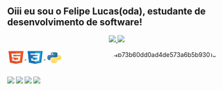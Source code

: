 ## Oiii eu sou o Felipe Lucas(oda), estudante de desenvolvimento de software!
<div align="center">
  <a href="https://github.com/odaaaaaa">
  <img height="150em" src="https://github-readme-stats.vercel.app/api?username=odaaaaaa&show_icons=true&theme=dark&include_all_commits=true&count_private=true"/>
  <img height="150em" src="https://github-readme-stats.vercel.app/api/top-langs/?username=odaaaaaa&layout=compact&langs_count=7&theme=dark"/>
</div>
<div style="display: inline_block"><br>
  <img align="center" alt="Rafa-HTML" height="30" width="40" src="https://raw.githubusercontent.com/devicons/devicon/master/icons/html5/html5-original.svg">
  <img align="center" alt="Rafa-CSS" height="30" width="40" src="https://raw.githubusercontent.com/devicons/devicon/master/icons/css3/css3-original.svg">
  <img align="center" alt="Rafa-Python" height="30" width="40" src="https://raw.githubusercontent.com/devicons/devicon/master/icons/python/python-original.svg">
  <img align="right" alt="54b73b60dd0ad4de573a6b5b9301300f" height="120" style="border-radius:100px;" src="https://i.pinimg.com/originals/54/b7/3b/54b73b60dd0ad4de573a6b5b9301300f.gif">
</div>
 
##
 
<div>
  <a href="https://www.youtube.com/channel/UCLRqmQFWpl6h5teqUYh3r_Q" target="_blank"><img src="https://img.shields.io/badge/YouTube-FF0000?style=for-the-badge&logo=youtube&logoColor=white" target="_blank"></a>
  <a href="https://www.instagram.com/felipe_jettt/" target="_blank"><img src="https://img.shields.io/badge/-Instagram-%23E4405F?style=for-the-badge&logo=instagram&logoColor=white" target="_blank"></a>
  <a href = "mailto:fefelbf@gmail.com"><img src="https://img.shields.io/badge/-Gmail-%23333?style=for-the-badge&logo=gmail&logoColor=white" target="_blank"></a>
  <a href="https://steamcommunity.com/profiles/76561199198424523" target="_blank"><img src="https://img.shields.io/badge/Steam-000000?style=for-the-badge&logo=steam&logoColor=white" target="_blank"></a> 
 </div>

